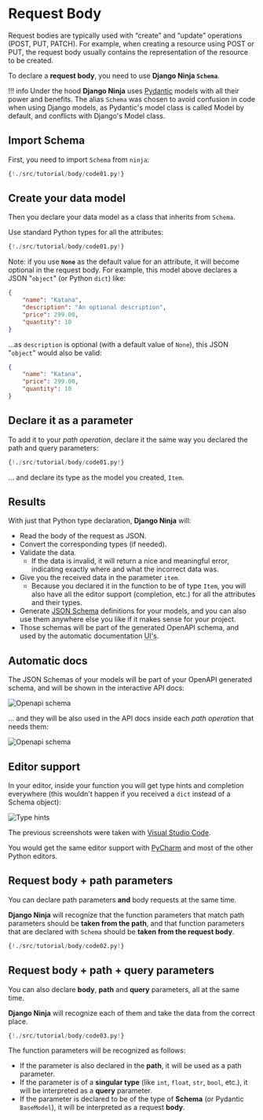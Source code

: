 # Request Body

Request bodies are typically used with “create” and “update” operations (POST, PUT, PATCH).
For example, when creating a resource using POST or PUT, the request body usually contains the representation of the resource to be created.

To declare a **request body**, you need to use **Django Ninja `Schema`**.

!!! info
    Under the hood **Django Ninja** uses <a href="https://pydantic-docs.helpmanual.io/" class="external-link" target="_blank">Pydantic</a> models with all their power and benefits.
    The alias `Schema` was chosen to avoid confusion in code when using Django models, as Pydantic's model class is called Model by default, and conflicts with Django's Model class.

## Import Schema

First, you need to import `Schema` from `ninja`:

```Python hl_lines="1"
{!./src/tutorial/body/code01.py!}
```

## Create your data model

Then you declare your data model as a class that inherits from `Schema`.

Use standard Python types for all the attributes:

```Python hl_lines="4 5 6 7 8"
{!./src/tutorial/body/code01.py!}
```

Note: if you use **`None`** as the default value for an attribute, it will become optional in the request body.
For example, this model above declares a JSON "`object`" (or Python `dict`) like:

```JSON
{
    "name": "Katana",
    "description": "An optional description",
    "price": 299.00,
    "quantity": 10
}
```

...as `description` is optional (with a default value of `None`), this JSON "`object`" would also be valid:

```JSON
{
    "name": "Katana",
    "price": 299.00,
    "quantity": 10
}
```

## Declare it as a parameter

To add it to your *path operation*, declare it the same way you declared the path and query parameters:

```Python hl_lines="12"
{!./src/tutorial/body/code01.py!}
```

... and declare its type as the model you created, `Item`.

## Results

With just that Python type declaration, **Django Ninja** will:

* Read the body of the request as JSON.
* Convert the corresponding types (if needed).
* Validate the data.
    * If the data is invalid, it will return a nice and meaningful error, indicating exactly where and what the incorrect data was.
* Give you the received data in the parameter `item`.
    * Because you declared it in the function to be of type `Item`, you will also have all the editor support
      (completion, etc.) for all the attributes and their types.
* Generate <a href="https://json-schema.org" class="external-link" target="_blank">JSON Schema</a> definitions for
  your models, and you can also use them anywhere else you like if it makes sense for your project.
* Those schemas will be part of the generated OpenAPI schema, and used by the automatic documentation <abbr title="User Interfaces">UI's</abbr>.

## Automatic docs

The JSON Schemas of your models will be part of your OpenAPI generated schema, and will be shown in the interactive API docs:

![Openapi schema](../../img/body-schema-doc.png)

... and they will be also used in the API docs inside each *path operation* that needs them:

![Openapi schema](../../img/body-schema-doc2.png)

## Editor support

In your editor, inside your function you will get type hints and completion everywhere (this wouldn't happen if you received a `dict` instead of a Schema object):

![Type hints](../../img/body-editor.gif)


The previous screenshots were taken with <a href="https://code.visualstudio.com" class="external-link" target="_blank">Visual Studio Code</a>.

You would get the same editor support with <a href="https://www.jetbrains.com/pycharm/" class="external-link" target="_blank">PyCharm</a> and most of the other Python editors.


## Request body + path parameters

You can declare path parameters **and** body requests at the same time.

**Django Ninja** will recognize that the function parameters that match path parameters should be **taken from the path**, and that function parameters that are declared with `Schema` should be **taken from the request body**.

```Python hl_lines="11 12"
{!./src/tutorial/body/code02.py!}
```

## Request body + path + query parameters

You can also declare **body**, **path** and **query** parameters, all at the same time.

**Django Ninja** will recognize each of them and take the data from the correct place.

```Python hl_lines="11 12"
{!./src/tutorial/body/code03.py!}
```

The function parameters will be recognized as follows:

* If the parameter is also declared in the **path**, it will be used as a path parameter.
* If the parameter is of a **singular type** (like `int`, `float`, `str`, `bool`, etc.), it will be interpreted as a **query** parameter.
* If the parameter is declared to be of the type of **Schema** (or Pydantic `BaseModel`), it will be interpreted as a request **body**.
